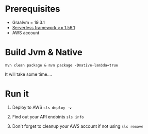 # Prerequisites
- Graalvm = 19.3.1
- [Serverless framework >= 1.56.1](https://serverless.com/framework/docs/getting-started/)
- AWS account

# Build Jvm & Native
`mvn clean package & mvn package -Dnative-lambda=true`

It will take some time....

# Run it
1. Deploy to AWS
`sls deploy -v`

2. Find out your API endoints
`sls info`
   
3. Don't forget to cleanup your AWS account if not using
`sls remove`